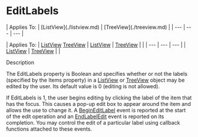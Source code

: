 




<h1 class="heading"><span class="name">EditLabels</span></h1>
| Applies To: | [ListView](./listview.md) | [TreeView](./treeview.md) |
| --- | --- | ---  |

| Applies To: | [ListView](./listview.md) [TreeView](./treeview.md) | [ListView](./listview.md) | [TreeView](./treeview.md) |  |
| --- | --- | ---  |
| [ListView](./listview.md) | [TreeView](./treeview.md) |  |


Description


The EditLabels property is Boolean and specifies whether or not the labels (specified by the Items property) in a [ListView](./listview.md) or [TreeView](./treeview.md) object may be edited by the user. Its default value is 0 (editing is not allowed).


If EditLabels is 1, the user begins editing by clicking the label of the item that has the focus. This causes a pop-up edit box to appear around the item and allows the use to change it. A [BeginEditLabel](./begineditlabel.md) event is reported at the start of the edit operation and an [EndLabelEdit](./endeditlabel.md) event is reported on its completion. You may control the edit of a particular label using callback functions attached to these events.



